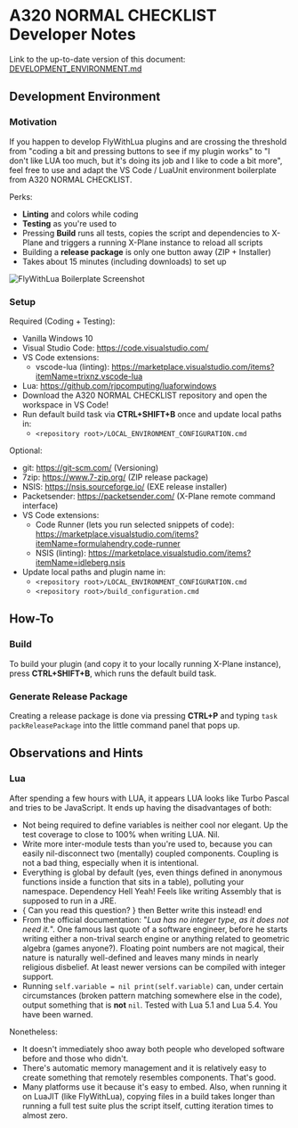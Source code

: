 # A320 NORMAL CHECKLIST Developer Notes
Link to the up-to-date version of this document: [DEVELOPMENT_ENVIRONMENT.md](https://github.com/VerticalLongboard/xplane-a320-checklist/blob/main/DEVELOPMENT_ENVIRONMENT.md)

## Development Environment
### Motivation
If you happen to develop FlyWithLua plugins and are crossing the threshold from "coding a bit and pressing buttons to see if my plugin works" to "I don't like LUA too much, but it's doing its job and I like to code a bit more", feel free to use and adapt the VS Code / LuaUnit environment boilerplate from A320 NORMAL CHECKLIST.

Perks:
* **Linting** and colors while coding
* **Testing** as you're used to
* Pressing **Build** runs all tests, copies the script and dependencies to X-Plane and triggers a running X-Plane instance to reload all scripts
* Building a **release package** is only one button away (ZIP + Installer)
* Takes about 15 minutes (including downloads) to set up

![FlyWithLua Boilerplate Screenshot](DEVELOPMENT_ENVIRONMENT.png "FlyWithLua Boilerplate Screenshot")

### Setup
Required (Coding + Testing):
* Vanilla Windows 10
* Visual Studio Code: https://code.visualstudio.com/
* VS Code extensions:
  * vscode-lua (linting): https://marketplace.visualstudio.com/items?itemName=trixnz.vscode-lua
* Lua: https://github.com/rjpcomputing/luaforwindows
* Download the A320 NORMAL CHECKLIST repository and open the workspace in VS Code!
* Run default build task via **CTRL+SHIFT+B** once and update local paths in:
  * `<repository root>/LOCAL_ENVIRONMENT_CONFIGURATION.cmd`

Optional:
* git: https://git-scm.com/ (Versioning)
* 7zip: https://www.7-zip.org/ (ZIP release package)
* NSIS: https://nsis.sourceforge.io/ (EXE release installer)
* Packetsender: https://packetsender.com/ (X-Plane remote command interface)
* VS Code extensions:
  * Code Runner (lets you run selected snippets of code): https://marketplace.visualstudio.com/items?itemName=formulahendry.code-runner
  * NSIS (linting): https://marketplace.visualstudio.com/items?itemName=idleberg.nsis
* Update local paths and plugin name in:
  * `<repository root>/LOCAL_ENVIRONMENT_CONFIGURATION.cmd`
  * `<repository root>/build_configuration.cmd`
  
## How-To
### Build
To build your plugin (and copy it to your locally running X-Plane instance), press **CTRL+SHIFT+B**, which runs the default build task.

### Generate Release Package
Creating a release package is done via pressing **CTRL+P** and typing `task packReleasePackage` into the little command panel that pops up.

## Observations and Hints
### Lua
After spending a few hours with LUA, it appears LUA looks like Turbo Pascal and tries to be JavaScript. It ends up having the disadvantages of both:
* Not being required to define variables is neither cool nor elegant. Up the test coverage to close to 100% when writing LUA. Nil.
* Write more inter-module tests than you're used to, because you can easily nil-disconnect two (mentally) coupled components. Coupling is not a bad thing, especially when it is intentional.
* Everything is global by default (yes, even things defined in anonymous functions inside a function that sits in a table), polluting your namespace. Dependency Hell Yeah! Feels like writing Assembly that is supposed to run in a JRE.
* { Can you read this question? } then Better write this instead! end
* From the official documentation: "_Lua has no integer type, as it does not need it._". One famous last quote of a software engineer, before he starts writing either a non-trival search engine or anything related to geometric algebra (games anyone?). Floating point numbers are not magical, their nature is naturally well-defined and leaves many minds in nearly religious disbelief. At least newer versions can be compiled with integer support.
* Running `self.variable = nil print(self.variable)` can, under certain circumstances (broken pattern matching somewhere else in the code), output something that is **not** `nil`. Tested with Lua 5.1 and Lua 5.4. You have been warned.

Nonetheless:
* It doesn't immediately shoo away both people who developed software before and those who didn't.
* There's automatic memory management and it is relatively easy to create something that remotely resembles components. That's good.
* Many platforms use it because it's easy to embed. Also, when running it on LuaJIT (like FlyWithLua), copying files in a build takes longer than running a full test suite plus the script itself, cutting iteration times to almost zero.

